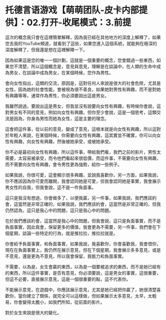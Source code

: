 # 托德言语游戏【萌萌团队-皮卡内部提供】：02.打开-收尾模式：3.前提

這次的概念我只會在這裡簡單解釋，因為我已經在其他地方的深度上解釋了，如果您去我的YouTube頻道，就看到了這些，如果您進入這個系統，就能夠在極深的深度解釋了，但我還是想在這裡解釋一下。

因為如果這是您的唯一一個計劃，這就是一個重要的概念，您會錯過一些東西，如果您不清楚，所以這個概念是，意見與意見，理解是在談論中，在人類的生命中成為男女，在談論中成為男女，在某個時候，您作為男性。

會向女性指出，這類的交流，原因是，這對任何人來說是很大的社會危險，尤其是女性，因為她的社會性能，會被視為很不善良，如果她對男性有興趣，而不是對她有興趣等等，通常作為男性，你必須要說出這是男女。

我雖然說過，要說出這是男女，但我並沒有說要向女性有興趣，有時候你會說，這對男女有不同的意見，例如向女性有興趣，但你至少會說，這是一個思考，這類交流是因為，你身為男性而她為女性，這是主要的理念。

這會把這件事，從以前的意見，變成了意見，這根本就是向女性有興趣，所以這對於年輕人來說，在某個時候，你需要向女性有興趣，這其實並不確實，你可以向女性有興趣，向女性有興趣，然後被她承受，或被她承受。

你不必是最初向女性有興趣，所以這件事，帶給我們看，我們之前的影片，男性太需要，太容易被承受，而令他們看起來很低價，而這件事，不需要向女性有興趣，而不需要向女性有興趣，會令男性更為強勢，給你一些例子。

如果我說，你很可愛，這會顯示很多興趣，並說我喜歡你，另一方面，如果我說，你不應該因為你可愛而離開，我會認同她是可愛，但我會認同她是事實，我會展示男女性的自我，但我會說，這不是一件負面事。

這只是我沒有想過，你會做多了，以便我贏，另一件事，如果我說，我們應該約會，這當然是非常正確的，如果我說，我們應該約會，這當然是非常正確的，但我仍然認為，這只是我心中的問題，這只是我心中的問題。

在於我們應該約會，這當然是我心中的問題，但我會說，這只是負面事實，而不是負面事實，因此我會，保留更多的價值，我會更為不需要，另一件事，我們會在下個星期，談論一些特定的行為，就是推拉拉，推拉拉就是。

你會給予負面事實，和負面事實，如果我說，我喜歡你，你會喜歡我，我會恨你，現在在負面事實上，我仍然在展示意見，但在下個星期，我會展示多多意見，或是不意見，還是更為不意見，所以我會保留，我能力和負面事實。

不需要，以為是，女生會贏的東西，以為是一個要被追求的東西，而不是她已經有的東西，所以這件事實，是否有意見，你必須要說，這是男女的事實，這很重要，但這不必要，直接展示意見，這是一個很重要的點，這不代表你。

不能展示意見，在遊戲中，你應該展示意見，尤其是她已經把你贏了，她很清楚喜歡你，當你建立了關係，就完全可以這樣做，但如果展示太多意見，太早，太輕易，你會變得太膽小，如我們所知，從前面的影片。

對於女生來說是很大的變化。